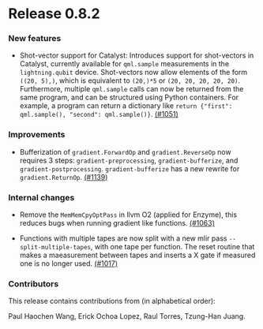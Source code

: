 # Release 0.8.2

<h3>New features</h3>

* Shot-vector support for Catalyst: Introduces support for shot-vectors in Catalyst, currently available for
  `qml.sample` measurements in the `lightning.qubit` device. Shot-vectors now allow elements of the form
  `((20, 5),)`, which is equivalent to `(20,)*5` or `(20, 20, 20, 20, 20)`. Furthermore, multiple `qml.sample`
  calls can now be returned from the same program, and can be structured using Python containers. For example,
  a program can return a dictionary like `return {"first": qml.sample(), "second": qml.sample()}`.
  [(#1051)](https://github.com/PennyLaneAI/catalyst/pull/1051)

<h3>Improvements</h3>

* Bufferization of `gradient.ForwardOp` and `gradient.ReverseOp` now requires 3 steps: `gradient-preprocessing`, 
  `gradient-bufferize`, and `gradient-postprocessing`. `gradient-bufferize` has a new rewrite for `gradient.ReturnOp`. 
  [(#1139)](https://github.com/PennyLaneAI/catalyst/pull/1139)

<h3>Internal changes</h3>

* Remove the `MemMemCpyOptPass` in llvm O2 (applied for Enzyme), this reduces bugs when 
  running gradient like functions.
  [(#1063)](https://github.com/PennyLaneAI/catalyst/pull/1063)

* Functions with multiple tapes are now split with a new mlir pass `--split-multiple-tapes`, with one tape per function. 
  The reset routine that makes a maeasurement between tapes and inserts a X gate if measured one is no longer used.
  [(#1017)](https://github.com/PennyLaneAI/catalyst/pull/1017)

<h3>Contributors</h3>

This release contains contributions from (in alphabetical order):

Paul Haochen Wang,
Erick Ochoa Lopez,
Raul Torres,
Tzung-Han Juang.
